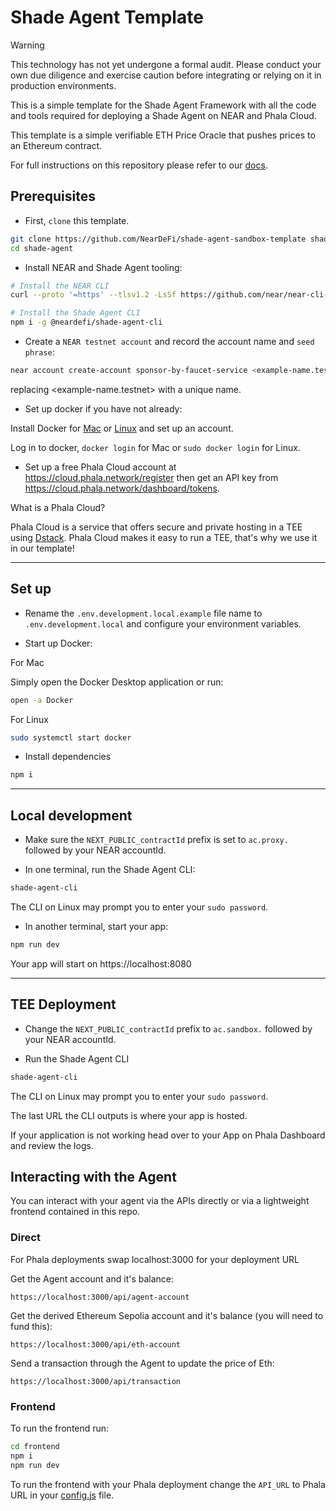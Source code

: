# Shade Agent Template

> [!WARNING]  
> This technology has not yet undergone a formal audit. Please conduct your own due diligence and exercise caution before integrating or relying on it in production environments.

This is a simple template for the Shade Agent Framework with all the code and tools required for deploying a Shade Agent on NEAR and Phala Cloud.

This template is a simple verifiable ETH Price Oracle that pushes prices to an Ethereum contract.

For full instructions on this repository please refer to our [docs](https://docs.near.org/ai/shade-agents/sandbox/sandbox-deploying).

## Prerequisites

- First, `clone` this template.

```bash
git clone https://github.com/NearDeFi/shade-agent-sandbox-template shade-agent
cd shade-agent
```

- Install NEAR and Shade Agent tooling:

```bash
# Install the NEAR CLI
curl --proto '=https' --tlsv1.2 -LsSf https://github.com/near/near-cli-rs/releases/latest/download/near-cli-rs-installer.sh | sh

# Install the Shade Agent CLI
npm i -g @neardefi/shade-agent-cli
```

- Create a `NEAR testnet account` and record the account name and `seed phrase`:

```bash
near account create-account sponsor-by-faucet-service <example-name.testnet> autogenerate-new-keypair print-to-terminal network-config testnet create
```

replacing <example-name.testnet> with a unique name.

- Set up docker if you have not already:

Install Docker for [Mac](https://docs.docker.com/desktop/setup/install/mac-install/) or [Linux](https://docs.docker.com/desktop/setup/install/linux/) and set up an account.

Log in to docker, `docker login` for Mac or `sudo docker login` for Linux.

- Set up a free Phala Cloud account at https://cloud.phala.network/register then get an API key from https://cloud.phala.network/dashboard/tokens.

What is a Phala Cloud?

Phala Cloud is a service that offers secure and private hosting in a TEE using [Dstack](https://docs.phala.network/overview/phala-network/dstack). Phala Cloud makes it easy to run a TEE, that's why we use it in our template!

---

## Set up

- Rename the `.env.development.local.example` file name to `.env.development.local` and configure your environment variables.

- Start up Docker:

For Mac

Simply open the Docker Desktop application or run:

```bash
open -a Docker
```

For Linux

```bash
sudo systemctl start docker
```

- Install dependencies

```bash
npm i
```

---

## Local development

- Make sure the `NEXT_PUBLIC_contractId` prefix is set to `ac.proxy.` followed by your NEAR accountId.

- In one terminal, run the Shade Agent CLI:

```bash
shade-agent-cli
```

The CLI on Linux may prompt you to enter your `sudo password`.

- In another terminal, start your app:

```bash
npm run dev
```

Your app will start on https://localhost:8080

---

## TEE Deployment

- Change the `NEXT_PUBLIC_contractId` prefix to `ac.sandbox.` followed by your NEAR accountId.

- Run the Shade Agent CLI

```bash
shade-agent-cli
```

The CLI on Linux may prompt you to enter your `sudo password`.

The last URL the CLI outputs is where your app is hosted.

If your application is not working head over to your App on Phala Dashboard and review the logs.

## Interacting with the Agent

You can interact with your agent via the APIs directly or via a lightweight frontend contained in this repo.

### Direct

For Phala deployments swap localhost:3000 for your deployment URL

Get the Agent account and it's balance:

```
https://localhost:3000/api/agent-account
```

Get the derived Ethereum Sepolia account and it's balance (you will need to fund this):

```
https://localhost:3000/api/eth-account
```

Send a transaction through the Agent to update the price of Eth:

```
https://localhost:3000/api/transaction
```

### Frontend

To run the frontend run:

```bash
cd frontend
npm i
npm run dev
```

To run the frontend with your Phala deployment change the `API_URL` to Phala URL in your [config.js](./frontend/src/config.js) file.
